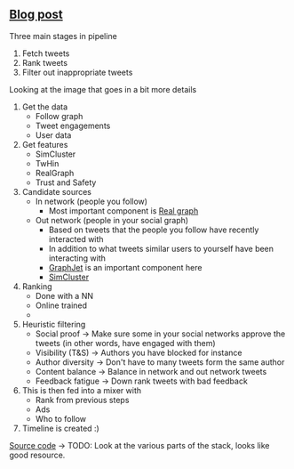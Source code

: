 
## [Blog post](https://blog.twitter.com/engineering/en_us/topics/open-source/2023/twitter-recommendation-algorithm)
Three main stages in pipeline

1. Fetch tweets
2. Rank tweets
3. Filter out inappropriate tweets

Looking at the image that goes in a bit more details
1. Get the data
    - Follow graph
    - Tweet engagements
    - User data
2. Get features
    - SimCluster
    - TwHin
    - RealGraph
    - Trust and Safety
3. Candidate sources
    - In network (people you follow)
        - Most important component is [Real graph](https://www.ueo-workshop.com/wp-content/uploads/2014/04/sig-alternate.pdf)
    - Out network (people in your social graph)
        - Based on tweets that the people you follow have recently interacted with
        - In addition to what tweets similar users to yourself have been interacting with
        - [GraphJet](https://www.vldb.org/pvldb/vol9/p1281-sharma.pdf) is an important component here
        - [SimCluster](https://dl.acm.org/doi/pdf/10.1145/3394486.3403370)
4. Ranking
    - Done with a NN 
    - Online trained
    - 
5. Heuristic filtering
    - Social proof
        -> Make sure some in your social networks approve the tweets (in other words, have engaged with them)
    - Visibility (T&S) 
        -> Authors you have blocked for instance
    - Author diversity
        -> Don't have to many tweets form the same author
    - Content balance
        -> Balance in network and out network tweets
    - Feedback fatigue
        -> Down rank tweets with bad feedback
6. This is then fed into a mixer with
    - Rank from previous steps
    - Ads
    - Who to follow
7. Timeline is created :)


[Source code](https://github.com/twitter/the-algorithm)
-> TODO: Look at the various parts of the stack, looks like good resource. 

